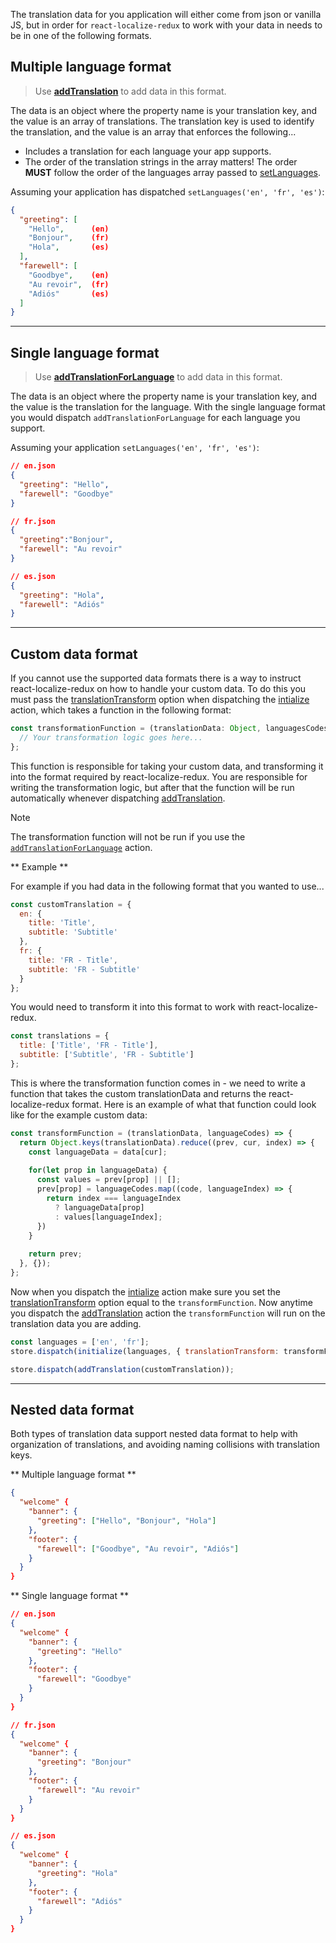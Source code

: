 The translation data for you application will either come from json or vanilla JS, but in order for `react-localize-redux` to work with your data in needs to be in one of the following formats.

## Multiple language format

> Use **[addTranslation](/api/action-creators#addtranslationdata)** to add data in this format.

The data is an object where the property name is your translation key, and the value is an array of translations. The translation key is used to identify the translation, and the value is an array that enforces the following...

* Includes a translation for each language your app supports.
* The order of the translation strings in the array matters! The order **MUST** follow the order of the languages array passed to [setLanguages]([addTranslationForLanguage](/api/action-creators#addtranslationforlanguagedata-language)).

Assuming your application has dispatched `setLanguages('en', 'fr', 'es')`:

```json
{
  "greeting": [
    "Hello",      (en)
    "Bonjour",    (fr)
    "Hola",       (es)
  ],
  "farewell": [
    "Goodbye",    (en)
    "Au revoir",  (fr)
    "Adiós"       (es)
  ]
}
```



---------------



## Single language format

> Use **[addTranslationForLanguage](/api/action-creators#addtranslationforlanguagedata-language)** to add data in this format.

The data is an object where the property name is your translation key, and the value is the translation for the language. With the single language format you would dispatch `addTranslationForLanguage` for each language you support.

Assuming your application `setLanguages('en', 'fr', 'es')`:

```json
// en.json
{
  "greeting": "Hello",
  "farewell": "Goodbye"
}

// fr.json
{
  "greeting":"Bonjour",
  "farewell": "Au revoir"
}

// es.json
{
  "greeting": "Hola",
  "farewell": "Adiós"
}
```




---------------





## Custom data format

If you cannot use the supported data formats there is a way to instruct react-localize-redux on how to handle your custom data. To do this you must pass the [translationTransform](/api/action-creators#initialize-options) option when dispatching the [intialize](/api/action-creators#initializelanguages-options) action, which takes a function in the following format: 

```javascript
const transformationFunction = (translationData: Object, languagesCodes: string[]) => {
  // Your transformation logic goes here...
};
```

This function is responsible for taking your custom data, and transforming it into the format required by react-localize-redux. You are responsible for writing the transformation logic, but after that the function will be run automatically whenever dispatching [addTranslation](/api/action-creators#addtranslationdata).

<div class="admonition note">
  <p class="first admonition-title">Note</p>
  <p class="last">The transformation function will not be run if you use the <code><a href="/api/action-creators/#addtranslationforlanguagedata-language">addTranslationForLanguage</a></code> action.</p>
</div>

** Example **

For example if you had data in the following format that you wanted to use...

```javascript
const customTranslation = {
  en: {
    title: 'Title',
    subtitle: 'Subtitle'
  },
  fr: {
    title: 'FR - Title',
    subtitle: 'FR - Subtitle'
  }
};
```

You would need to transform it into this format to work with react-localize-redux.

```javascript
const translations = {
  title: ['Title', 'FR - Title'],
  subtitle: ['Subtitle', 'FR - Subtitle']
};
```

This is where the transformation function comes in - we need to write a function that takes the custom translationData and returns the react-localize-redux format. Here is an example of what that function could look like for the example custom data:

```javascript
const transformFunction = (translationData, languageCodes) => {
  return Object.keys(translationData).reduce((prev, cur, index) => {
    const languageData = data[cur];
    
    for(let prop in languageData) {
      const values = prev[prop] || [];
      prev[prop] = languageCodes.map((code, languageIndex) => {
        return index === languageIndex
          ? languageData[prop]
          : values[languageIndex];
      })
    }
  
    return prev;
  }, {});
};
```

Now when you dispatch the [intialize](/api/action-creators#initializelanguages-options) action make sure you set the [translationTransform](/api/action-creators#initialize-options) option equal to the `transformFunction`. Now anytime you dispatch the [addTranslation](/api/action-creators#addtranslationdata) action the `transformFunction` will run on the translation data you are adding.

```javascript
const languages = ['en', 'fr'];
store.dispatch(initialize(languages, { translationTransform: transformFunction }));

store.dispatch(addTranslation(customTranslation));
```





---------------





## Nested data format

Both types of translation data support nested data format to help with organization of translations, and avoiding naming collisions with translation keys.

** Multiple language format **

```json
{
  "welcome" {
    "banner": {
      "greeting": ["Hello", "Bonjour", "Hola"]
    },
    "footer": {
      "farewell": ["Goodbye", "Au revoir", "Adiós"]
    }
  }
}
```

** Single language format **

```json
// en.json
{
  "welcome" {
    "banner": {
      "greeting": "Hello"
    },
    "footer": {
      "farewell": "Goodbye"
    }
  }
}

// fr.json
{
  "welcome" {
    "banner": {
      "greeting": "Bonjour"
    },
    "footer": {
      "farewell": "Au revoir"
    }
  }
}

// es.json
{
  "welcome" {
    "banner": {
      "greeting": "Hola"
    },
    "footer": {
      "farewell": "Adiós"
    }
  }
}
```
